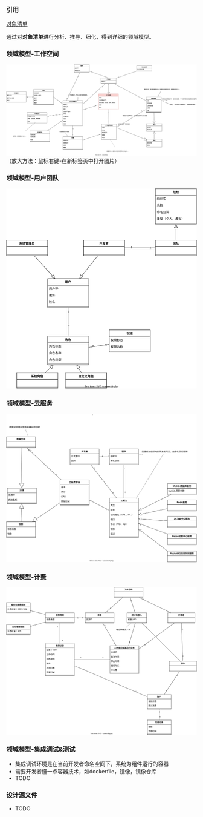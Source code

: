 ### 引用

[对象清单](/requirement/domain-list.md)

通过对**对象清单**进行分析、推导、细化，得到详细的领域模型。


### 领域模型-工作空间
![领域模型1](_media/domain-workspace.svg)
（放大方法：鼠标右键-在新标签页中打开图片）

### 领域模型-用户团队
![领域模型2](_media/domain-user.svg)

### 领域模型-云服务
![领域模型2](_media/domain-cloudsvr.svg)

### 领域模型-计费
![领域模型3](_media/domain-charge.svg)

### 领域模型-集成调试&测试
- 集成调试环境是在当前开发者命名空间下，系统为组件运行的容器
- 需要开发者懂一点容器技术，如dockerfile，镜像，镜像仓库
- TODO

### 设计源文件
- TODO